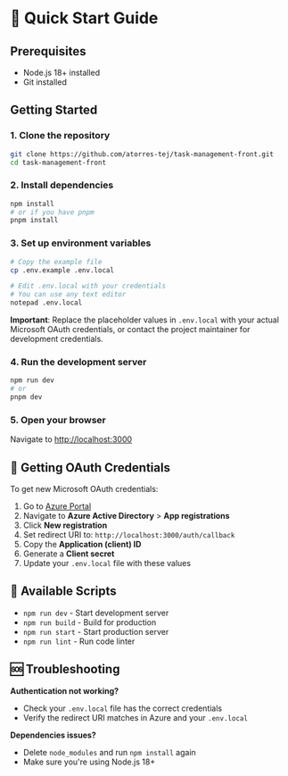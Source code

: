 # 🚀 Quick Start Guide

## Prerequisites
- Node.js 18+ installed
- Git installed

## Getting Started

### 1. Clone the repository
```bash
git clone https://github.com/atorres-tej/task-management-front.git
cd task-management-front
```

### 2. Install dependencies
```bash
npm install
# or if you have pnpm
pnpm install
```

### 3. Set up environment variables
```bash
# Copy the example file
cp .env.example .env.local

# Edit .env.local with your credentials
# You can use any text editor
notepad .env.local
```

**Important**: Replace the placeholder values in `.env.local` with your actual Microsoft OAuth credentials, or contact the project maintainer for development credentials.

### 4. Run the development server
```bash
npm run dev
# or
pnpm dev
```

### 5. Open your browser
Navigate to [http://localhost:3000](http://localhost:3000)

## 🔑 Getting OAuth Credentials

To get new Microsoft OAuth credentials:

1. Go to [Azure Portal](https://portal.azure.com)
2. Navigate to **Azure Active Directory** > **App registrations**
3. Click **New registration**
4. Set redirect URI to: `http://localhost:3000/auth/callback`
5. Copy the **Application (client) ID**
6. Generate a **Client secret**
7. Update your `.env.local` file with these values

## 📝 Available Scripts

- `npm run dev` - Start development server
- `npm run build` - Build for production
- `npm run start` - Start production server
- `npm run lint` - Run code linter

## 🆘 Troubleshooting

**Authentication not working?**
- Check your `.env.local` file has the correct credentials
- Verify the redirect URI matches in Azure and your `.env.local`

**Dependencies issues?**
- Delete `node_modules` and run `npm install` again
- Make sure you're using Node.js 18+
